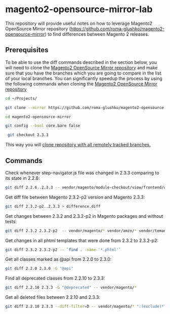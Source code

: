 # magento2-opensource-mirror-lab

This repository will provide useful notes on how to leverage Magento2 OpenSource Mirror repository (https://github.com/roma-glushko/magento2-opensource-mirror) to find differences between
Magento 2 releases.

## Prerequisites 
To be able to use the diff commands described in the section below, you will need to clone the [Magento2 OpenSource Mirror repository](https://github.com/roma-glushko/magento2-opensource-mirror) and make sure that you have the branches which you are going to compare in the list of your local branches.
You can significantly speedup the process by using the following commands when cloning the [Magento2 OpenSource Mirror repository](https://github.com/roma-glushko/magento2-opensource-mirror)

```bash
cd ~/Projects/
```

```bash
git clone --mirror https://github.com/roma-glushko/magento2-opensource-mirror.git magento2-opensource-mirror/.git
```

```bash
cd magento2-opensource-mirror
```

```bash
git config --bool core.bare false
```

```bash
 git checkout 2.3.3
```

This way you will [clone repository with all remotely tracked branches.](https://git.wiki.kernel.org/index.php/Git_FAQ#How_do_I_clone_a_repository_with_all_remotely_tracked_branches.3F)
   
## Commands

Check whenever step-navigator.js file was changed in 2.3.3 comparing to its state in 2.2.6:

```bash
git diff 2.2.6..2.3.3 -- vendor/magento/module-checkout/view/frontend/web/js/model/step-navigator.js  
```

Get diff file between Magento 2.3.2-p2 version and Magento 2.3.3:

```bash
git diff 2.3.2-p2..2.3.3 > difference.diff
```

Get changes between 2.3.2 and 2.3.2-p2 in Magento packages and without tests: 

```bash
git diff 2.3.2 2.3.2-p2  -- vendor/magento/* vendor/amzn/* vendor/temando/* vendor/klarna/* vendor/dotmailer/*  ":(exclude)*Test.php" ":(exclude)*/tests/*"
```

Get changes in all phtml templates that were done from 2.3.2 to 2.3.2-p2:

```bash
git diff 2.3.2 2.3.2-p2 -- `find . -name '*.phtml'`
```

Get all classes marked as @api from 2.2.0 to 2.3.0:

```bash
git diff 2.2.0 2.3.0 -G "@api"
```

Find all deprecated classes from 2.2.10 to 2.3.3:

```bash
git diff 2.2.10 2.3.3 -G "@deprecated" -- vendor/magento/*
```

Get all deleted files between 2.2.10 and 2.3.3:

```bash
git diff 2.2.10 2.3.3 --diff-filter=D -- vendor/magento/* ":(exclude)*Test.php"
```
